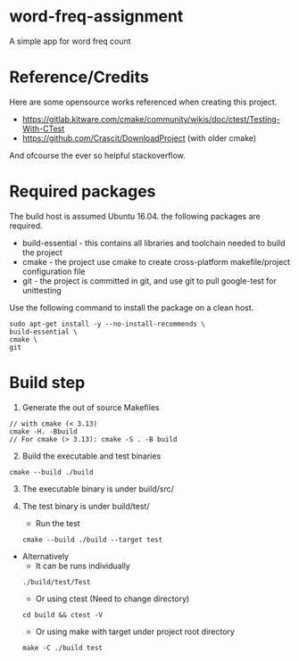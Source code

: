 # word-freq-assignment
A simple app for word freq count

# Reference/Credits
Here are some opensource works referenced when creating this project.

- https://gitlab.kitware.com/cmake/community/wikis/doc/ctest/Testing-With-CTest
- https://github.com/Crascit/DownloadProject (with older cmake)

And ofcourse the ever so helpful stackoverflow.

# Required packages
The build host is assumed Ubuntu 16.04. the following packages are required.
* build-essential - this contains all libraries and toolchain needed to build the project
* cmake - the project use cmake to create cross-platform makefile/project configuration file
* git - the project is committed in git, and use git to pull google-test for unittesting

Use the following command to install the package on a clean host.
```
sudo apt-get install -y --no-install-recommends \
build-essential \
cmake \
git
```

# Build step

1. Generate the out of source Makefiles
```
// with cmake (< 3.13)
cmake -H. -Bbuild
// For cmake (> 3.13): cmake -S . -B build
```

2. Build the executable and test binaries
```
cmake --build ./build
```

3. The executable binary is under build/src/

4. The test binary is under build/test/
   - Run the test
    ```
    cmake --build ./build --target test
    ```

- Alternatively
   - It can be runs individually
    ```
    ./build/test/Test
    ```
   - Or using ctest (Need to change directory)
    ```
    cd build && ctest -V
    ```
   - Or using make with target under project root directory
    ```
    make -C ./build test
    ```